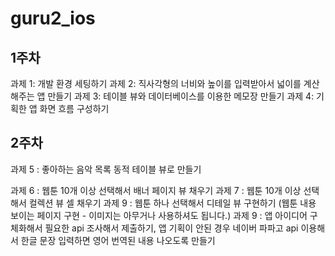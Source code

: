 # guru2_ios

## 1주차
과제 1: 개발 환경 세팅하기
과제 2: 직사각형의 너비와 높이를 입력받아서 넓이를 계산해주는 앱 만들기
과제 3: 테이블 뷰와 데이터베이스를 이용한 메모장 만들기
과제 4: 기획한 앱 화면 흐름 구성하기

## 2주차
<p>과제 5 : 좋아하는 음악 목록 동적 테이블 뷰로 만들기
<p>과제 6 : 웹툰 10개 이상 선택해서 배너 페이지 뷰 채우기
과제 7 : 웹툰 10개 이상 선택해서 컬렉션 뷰 셀 채우기
과제 9 : 웹툰 하나 선택해서 디테일 뷰 구현하기 (웹툰 내용 보이는 페이지 구현 - 이미지는 아무거나 사용하셔도 됩니다.)
과제 9 : 앱 아이디어 구체화해서 필요한 api 조사해서 제출하기, 앱 기획이 안된 경우 네이버 파파고 api 이용해서 한글
            문장 입력하면 영어 번역된 내용 나오도록 만들기

